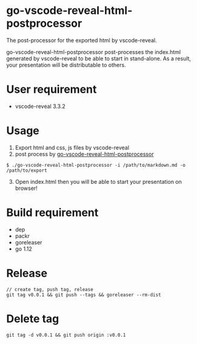 # go-vscode-reveal-html-postprocessor

The post-processor for the exported html by vscode-reveal.

go-vscode-reveal-html-postprocessor post-processes the index.html generated by vscode-reveal to be able to start in stand-alone. 
As a result, your presentation will be distributable to others.

# User requirement

 - vscode-reveal 3.3.2

# Usage

1. Export html and css, js files by vscode-reveal
2. post process by [go-vscode-reveal-html-postprocessor](https://github.com/xshoji/go-vscode-reveal-html-postprocessor/releases)

```
$ ./go-vscode-reveal-html-postprocessor -i /path/to/markdown.md -o /path/to/export
```

3. Open index.html then you will be able to start your presentation on browser!

# Build requirement

 - dep
 - packr
 - goreleaser
 - go 1.12

# Release

```
// create tag, push tag, release
git tag v0.0.1 && git push --tags && goreleaser --rm-dist
```

# Delete tag

```
git tag -d v0.0.1 && git push origin :v0.0.1
```